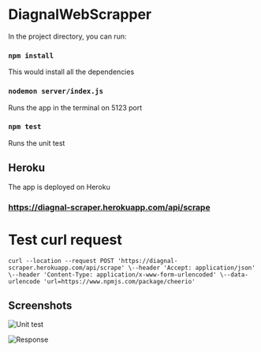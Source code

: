 # DiagnalWebScrapper

In the project directory, you can run:

### `npm install`

This would install all the dependencies

### `nodemon server/index.js`

Runs the app in the terminal on 5123 port<br />

### `npm test`

Runs the unit test 

## Heroku

The app is deployed on Heroku 

### https://diagnal-scraper.herokuapp.com/api/scrape

# Test curl request

`curl --location --request POST 'https://diagnal-scraper.herokuapp.com/api/scrape' \--header 'Accept: application/json' \--header 'Content-Type: application/x-www-form-urlencoded' \--data-urlencode 'url=https://www.npmjs.com/package/cheerio'`

## Screenshots
![Unit test](https://i.imgur.com/jJDQDLt.png)

![Response](https://i.imgur.com/lGaA699.png)



